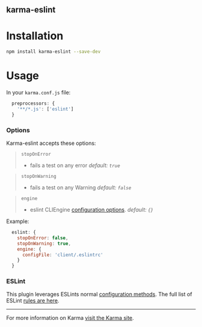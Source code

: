 karma-eslint
------------

Installation
============

```bash
npm install karma-eslint --save-dev
```

Usage
=====

In your `karma.conf.js` file:

```javascript
  preprocessors: {
    '**/*.js': ['eslint']
  }
```

### Options

Karma-eslint accepts these options:

> `stopOnError`
> - fails a test on any error *default: `true`*


> `stopOnWarning`
> - fails a test on any Warning *default: `false`*

> `engine`
> - eslint CLIEngine [configuration options](http://eslint.org/docs/developer-guide/nodejs-api.html#cliengine). *default: `{}`*

Example:

```javascript
  eslint: {
    stopOnError: false,
    stopOnWarning: true,
    engine: {
      configFile: 'client/.eslintrc'
    }
  }
```

### ESLint

This plugin leverages ESLints normal [configuration methods][eslint config]. The
full list of ESLint [rules are here][eslint rules].

----

For more information on Karma [visit the Karma site][karma].


[eslint config]: http://eslint.org/docs/user-guide/configuring
[eslint rules]: http://eslint.org/docs/rules/
[karma]: http://karma-runner.github.com
